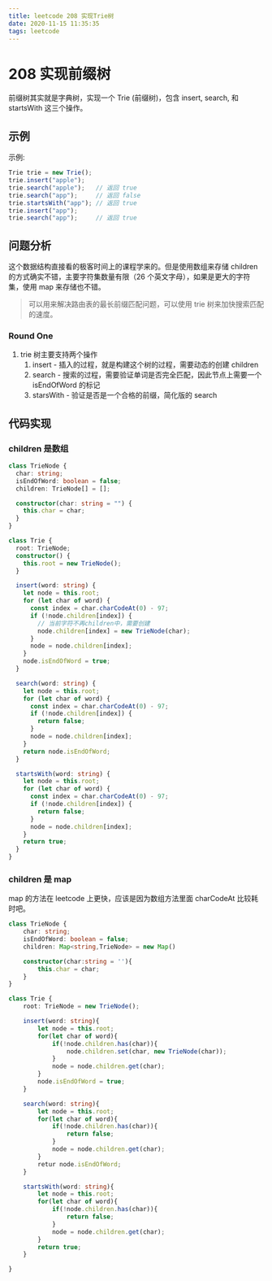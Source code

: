 ```yaml
---
title: leetcode 208 实现Trie树
date: 2020-11-15 11:35:35
tags: leetcode
---
```


# 208 实现前缀树

前缀树其实就是字典树，实现一个 Trie (前缀树)，包含 insert, search, 和 startsWith 这三个操作。

## 示例

示例:

```typescript
Trie trie = new Trie();
trie.insert("apple");
trie.search("apple");   // 返回 true
trie.search("app");     // 返回 false
trie.startsWith("app"); // 返回 true
trie.insert("app");
trie.search("app");     // 返回 true
```

## 问题分析

这个数据结构直接看的极客时间上的课程学来的。但是使用数组来存储 children 的方式确实不错，主要字符集数量有限（26 个英文字母），如果是更大的字符集，使用 map 来存储也不错。

> 可以用来解决路由表的最长前缀匹配问题，可以使用 trie 树来加快搜索匹配的速度。

### Round One

1. trie 树主要支持两个操作
   1. insert - 插入的过程，就是构建这个树的过程，需要动态的创建 children
   2. search - 搜索的过程，需要验证单词是否完全匹配，因此节点上需要一个 isEndOfWord 的标记
   3. starsWith - 验证是否是一个合格的前缀，简化版的 search

## 代码实现

### children 是数组

```typescript
class TrieNode {
  char: string;
  isEndOfWord: boolean = false;
  children: TrieNode[] = [];

  constructor(char: string = "") {
    this.char = char;
  }
}

class Trie {
  root: TrieNode;
  constructor() {
    this.root = new TrieNode();
  }

  insert(word: string) {
    let node = this.root;
    for (let char of word) {
      const index = char.charCodeAt(0) - 97;
      if (!node.children[index]) {
        // 当前字符不再children中，需要创建
        node.children[index] = new TrieNode(char);
      }
      node = node.children[index];
    }
    node.isEndOfWord = true;
  }

  search(word: string) {
    let node = this.root;
    for (let char of word) {
      const index = char.charCodeAt(0) - 97;
      if (!node.children[index]) {
        return false;
      }
      node = node.children[index];
    }
    return node.isEndOfWord;
  }

  startsWith(word: string) {
    let node = this.root;
    for (let char of word) {
      const index = char.charCodeAt(0) - 97;
      if (!node.children[index]) {
        return false;
      }
      node = node.children[index];
    }
    return true;
  }
}
```

### children 是 map

map 的方法在 leetcode 上更快，应该是因为数组方法里面 charCodeAt 比较耗时吧。

```typescript
class TrieNode {
    char: string;
    isEndOfWord: boolean = false;
    children: Map<string,TrieNode> = new Map()

    constructor(char:string = ''){
        this.char = char;
    }
}

class Trie {
    root: TrieNode = new TrieNode();

    insert(word: string){
        let node = this.root;
        for(let char of word){
            if(!node.children.has(char)){
                node.children.set(char, new TrieNode(char));
            }
            node = node.children.get(char);
        }
        node.isEndOfWord = true;
    }

    search(word: string){
        let node = this.root;
        for(let char of word){
            if(!node.children.has(char)){
                return false;
            }
            node = node.children.get(char);
        }
        retur node.isEndOfWord;
    }

    startsWith(word: string){
        let node = this.root;
        for(let char of word){
            if(!node.children.has(char)){
                return false;
            }
            node = node.children.get(char);
        }
        return true;
    }

}
```
